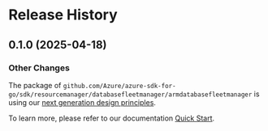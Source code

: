 # Release History

## 0.1.0 (2025-04-18)
### Other Changes

The package of `github.com/Azure/azure-sdk-for-go/sdk/resourcemanager/databasefleetmanager/armdatabasefleetmanager` is using our [next generation design principles](https://azure.github.io/azure-sdk/general_introduction.html).

To learn more, please refer to our documentation [Quick Start](https://aka.ms/azsdk/go/mgmt).